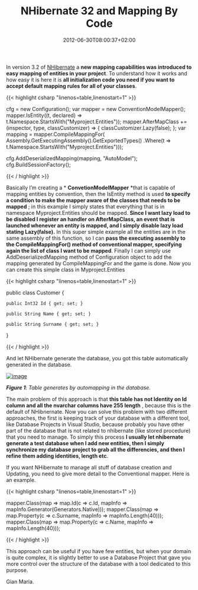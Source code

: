 ﻿---
title: "NHibernate 32 and Mapping By Code"
description: ""
date: 2012-06-30T08:00:37+02:00
draft: false
tags: [Nhibernate]
categories: [Nhibernate]
---
In version 3.2 of [NHibernate](http://nhforge.org/) a  **new mapping capabilities was introduced to easy mapping of entities in your project**. To understand how it works and how easy it is here it is  **all initialization code you need if you want to accept default mapping rules for all of your classes**.

{{< highlight csharp "linenos=table,linenostart=1" >}}


cfg = new Configuration();
var mapper = new ConventionModelMapper();
mapper.IsEntity((t, declared) => t.Namespace.StartsWith("Myproject.Entities"));
mapper.AfterMapClass += (inspector, type, classCustomizer) =>
{
    classCustomizer.Lazy(false);
};
var mapping = mapper.CompileMappingFor(
    Assembly.GetExecutingAssembly().GetExportedTypes()
   .Where(t => t.Namespace.StartsWith("Myproject.Entities")));

cfg.AddDeserializedMapping(mapping, "AutoModel");
cfg.BuildSessionFactory();

{{< / highlight >}}

Basically I’m creating a * **ConvetionModelMapper** *that is capable of mapping entities by convention, then the IsEntity method is used  **to specify a condition to make the mapper aware of the classes that needs to be mapped** ; in this example I simply states that everything that is in namespace Myproject.Entities should be mapped.  **Since I want lazy load to be disabled I register an handler on AfterMapClass, an event that is launched whenever an entity is mapped, and I simply disable lazy load stating Lazy(false).** In this super simple example all the entities are in the same assembly of this function, so I can  **pass the executing assembly to the CompileMappingFor() method of conventional mapper, specifying again the list of class I want to be mapped**. Finally I can simply use AddDeserializedMapping method of Configuration object to add the mapping generated by CompileMappingFor and the game is done. Now you can create this simple class in Myproject.Entities

{{< highlight csharp "linenos=table,linenostart=1" >}}


public class Customer
{

    public Int32 Id { get; set; }

    public String Name { get; set; }

    public String Surname { get; set; }
}

{{< / highlight >}}

And let NHibernate generate the database, you got this table automatically generated in the database.

[![image](http://www.codewrecks.com/blog/wp-content/uploads/2012/06/image_thumb7.png "image")](http://www.codewrecks.com/blog/wp-content/uploads/2012/06/image7.png)

 ***Figure 1***: *Table generates by automapping in the database.*

The main problem of this approach is that  **this table has not Identity on Id column and all the nvarchar columns have 255 length** , because this is the default of NHibnernate. Now you can solve this problem with two different approaches, the first is keeping track of your database with a different tool, like Database Projects in Visual Studio, because probably you have other part of the database that is not related to nhibernate (like stored procedure) that you need to manage. To simply this process  **I usually let nhibernate generate a test database when I add new entities, then I simply synchronize my database project to grab all the differencies, and then I refine them adding identities, length etc**.

If you want NHibernate to manage all stuff of database creation and Updating, you need to give more detail to the Conventional mapper. Here is an example.

{{< highlight csharp "linenos=table,linenostart=1" >}}


mapper.Class<Customer>(map => map.Id(c => c.Id, mapInfo => mapInfo.Generator(Generators.Native)));
mapper.Class<Customer>(map => map.Property(c => c.Surname, mapInfo => mapInfo.Length(40)));
mapper.Class<Customer>(map => map.Property(c => c.Name, mapInfo => mapInfo.Length(40)));

{{< / highlight >}}

This approach can be useful if you have few entities, but when your domain is quite complex, it is slightly better to use a Database Project that gave you more control over the structure of the database with a tool dedicated to this purpose.

Gian Maria.
